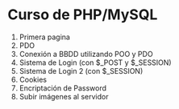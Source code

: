 <h1>Curso de PHP/MySQL</h1>
<ol>
  <li>Primera pagina</li>
  <li>PDO</li>
  <li>Conexión a BBDD utilizando POO y PDO</li>
  <li>Sistema de Login (con $_POST y $_SESSION)</li>
  <li>Sistema de Login 2 (con $_SESSION)</li>
  <li>Cookies</li>
  <li>Encriptación de Password</li>
  <li>Subir imágenes al servidor</li>
</ol>
